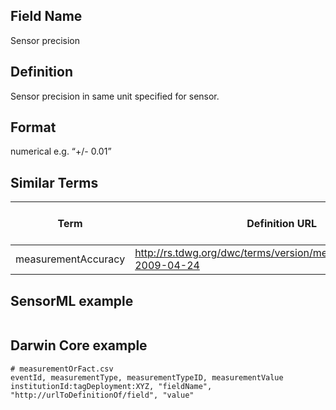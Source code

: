 ## Field Name
Sensor precision

## Definition 
Sensor precision in same unit specified for sensor.

## Format
numerical e.g. “+/- 0.01”

## Similar Terms 
|Term|Definition URL|Source Vocabulary Publisher/Creator|
|----|----------|-----------------|
|measurementAccuracy|http://rs.tdwg.org/dwc/terms/version/measurementAccuracy-2009-04-24|Darwin Core|

## SensorML example
```xml

```
## Darwin Core example
```csv
# measurementOrFact.csv
eventId, measurementType, measurementTypeID, measurementValue
institutionId:tagDeployment:XYZ, "fieldName", "http://urlToDefinitionOf/field", "value"
```
